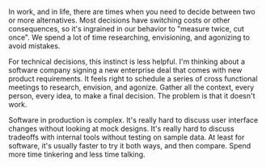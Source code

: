 In work, and in life, there are times when you need to decide between two or more alternatives. Most decisions have switching costs or other consequences, so it's ingrained in our behavior to "measure twice, cut once". We spend a lot of time researching, envisioning, and agonizing to avoid mistakes.

For technical decisions, this instinct is less helpful. I'm thinking about a software company signing a new enterprise deal that comes with new product requirements. It feels right to schedule a series of cross functional meetings to research, envision, and agonize. Gather all the context, every person, every idea, to make a final decision. The problem is that it doesn't work.

Software in production is complex. It's really hard to discuss user interface changes without looking at mock designs. It's really hard to discuss tradeoffs with internal tools without testing on sample data. At least for software, it's usually faster to try it both ways, and then compare. Spend more time tinkering and less time talking.
